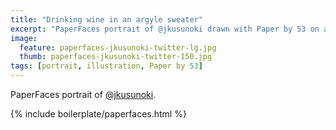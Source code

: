 ```yaml
---
title: "Drinking wine in an argyle sweater"
excerpt: "PaperFaces portrait of @jkusunoki drawn with Paper by 53 on an iPad."
image: 
  feature: paperfaces-jkusunoki-twitter-lg.jpg
  thumb: paperfaces-jkusunoki-twitter-150.jpg
tags: [portrait, illustration, Paper by 53]
---
```


PaperFaces portrait of [@jkusunoki](http://twitter.com/jkusunoki).

{% include boilerplate/paperfaces.html %}